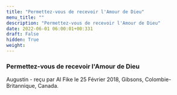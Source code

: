 ```yaml
---
title: "Permettez-vous de recevoir l'Amour de Dieu"
menu_title: ""
description: "Permettez-vous de recevoir l'Amour de Dieu"
date: 2022-06-01 06:00:01+00:331
draft: False
hidden: True
weight:
---
```

### Permettez-vous de recevoir l'Amour de Dieu

Augustin - reçu par Al Fike le 25 Février 2018, Gibsons, Colombie-Britannique, Canada.



